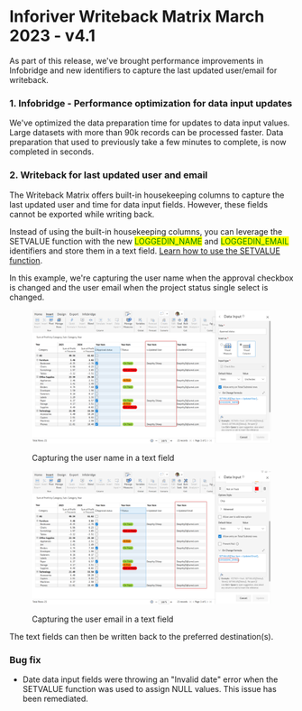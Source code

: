 # Inforiver Writeback Matrix March 2023 - v4.1

As part of this release, we've brought performance improvements in Infobridge and new identifiers to capture the last updated user/email for writeback.

### 1. Infobridge - Performance optimization for data input updates

We've optimized the data preparation time for updates to data input values. Large datasets with more than 90k records can be processed faster. Data preparation that used to previously take a few minutes to complete, is now completed in seconds.

### 2. Writeback for last updated user and email

The Writeback Matrix offers built-in housekeeping columns to capture the last updated user and time for data input fields. However, these fields cannot be exported while writing back.

Instead of using the built-in housekeeping columns, you can leverage the SETVALUE function with the new <mark style="color:green;">LOGGEDIN\_NAME</mark> and <mark style="color:green;">LOGGEDIN\_EMAIL</mark> identifiers and store them in a text field. [Learn how to use the SETVALUE function](../working-with-inforiver/16.-approval-workflows.md#id-1.-using-scripts).

In this example, we're capturing the user name when the approval checkbox is changed and the user email when the project status single select is changed.

<div><figure><img src="../.gitbook/assets/image (1358).png" alt=""><figcaption><p>Capturing the user name in a text field</p></figcaption></figure> <figure><img src="../.gitbook/assets/2025-03-18_11h11_02.png" alt=""><figcaption><p>Capturing the user email in a text field</p></figcaption></figure></div>

The text fields can then be written back to the preferred destination(s).

### Bug fix

* Date data input fields were throwing an "Invalid date" error when the SETVALUE function was used to assign NULL values. This issue has been remediated.
